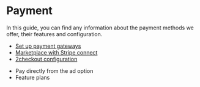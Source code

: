 # Payment
In this guide, you can find any information about the payment methods we offer, their features and configuration.

* [Set up payment gateways](Payment-set-up-payment-gateways.md)
* [Marketplace with Stripe connect](Payment-set-up-marketplace-with-srtipe-connect.md)
* [2checkout configuration](Payment-2checkout-configuration.md)
- Pay directly from the ad option
- Feature plans
